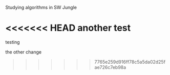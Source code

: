 Studying algorithms in SW Jungle

<<<<<<< HEAD
another test
=======
testing

the other change 
>>>>>>> 7765e259d916ff78c5a5da02d25fae726c7eb98a
